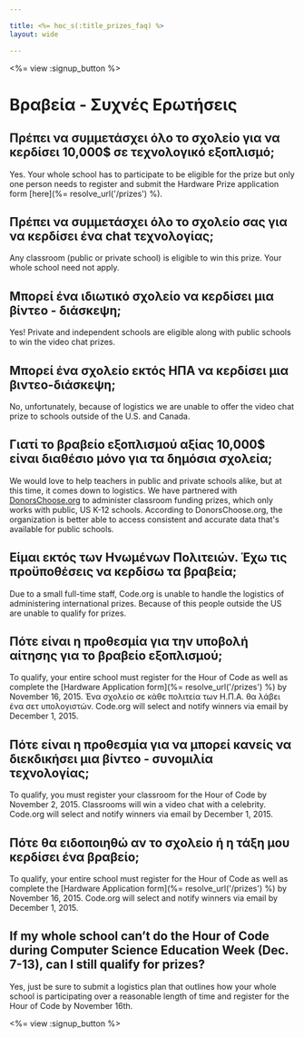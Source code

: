```yaml
---

title: <%= hoc_s(:title_prizes_faq) %>
layout: wide

---
```


<%= view :signup_button %>

# Βραβεία - Συχνές Ερωτήσεις

## Πρέπει να συμμετάσχει όλο το σχολείο για να κερδίσει 10,000$ σε τεχνολογικό εξοπλισμό;

Yes. Your whole school has to participate to be eligible for the prize but only one person needs to register and submit the Hardware Prize application form [here](%= resolve_url('/prizes') %).

## Πρέπει να συμμετάσχει όλο το σχολείο σας για να κερδίσει ένα chat τεχνολογίας;

Any classroom (public or private school) is eligible to win this prize. Your whole school need not apply.

## Μπορεί ένα ιδιωτικό σχολείο να κερδίσει μια βίντεο - διάσκεψη;

Yes! Private and independent schools are eligible along with public schools to win the video chat prizes.

## Μπορεί ένα σχολείο εκτός ΗΠΑ να κερδίσει μια βιντεο-διάσκεψη;

No, unfortunately, because of logistics we are unable to offer the video chat prize to schools outside of the U.S. and Canada.

## Γιατί το βραβείο εξοπλισμού αξίας 10,000$ είναι διαθέσιο μόνο για τα δημόσια σχολεία;

We would love to help teachers in public and private schools alike, but at this time, it comes down to logistics. We have partnered with [DonorsChoose.org](http://donorschoose.org) to administer classroom funding prizes, which only works with public, US K-12 schools. According to DonorsChoose.org, the organization is better able to access consistent and accurate data that's available for public schools.

## Είμαι εκτός των Ηνωμένων Πολιτειών. Έχω τις προϋποθέσεις να κερδίσω τα βραβεία;

Due to a small full-time staff, Code.org is unable to handle the logistics of administering international prizes. Because of this people outside the US are unable to qualify for prizes.

## Πότε είναι η προθεσμία για την υποβολή αίτησης για το βραβείο εξοπλισμού;

To qualify, your entire school must register for the Hour of Code as well as complete the [Hardware Application form](%= resolve_url('/prizes') %) by November 16, 2015. Ένα σχολείο σε κάθε πολιτεία των Η.Π.Α. θα λάβει ένα σετ υπολογιστών. Code.org will select and notify winners via email by December 1, 2015.

## Πότε είναι η προθεσμία για να μπορεί κανείς να διεκδικήσει μια βίντεο - συνομιλία τεχνολογίας;

To qualify, you must register your classroom for the Hour of Code by November 2, 2015. Classrooms will win a video chat with a celebrity. Code.org will select and notify winners via email by December 1, 2015.

## Πότε θα ειδοποιηθώ αν το σχολείο ή η τάξη μου κερδίσει ένα βραβείο;

To qualify, your entire school must register for the Hour of Code as well as complete the [Hardware Application form](%= resolve_url('/prizes') %) by November 16, 2015. Code.org will select and notify winners via email by December 1, 2015.

## If my whole school can’t do the Hour of Code during Computer Science Education Week (Dec. 7-13), can I still qualify for prizes?

Yes, just be sure to submit a logistics plan that outlines how your whole school is participating over a reasonable length of time and register for the Hour of Code by November 16th.

<%= view :signup_button %>